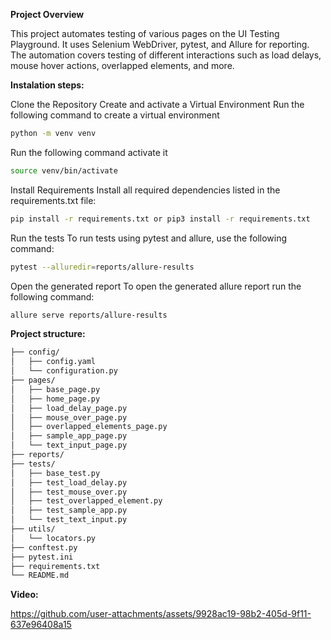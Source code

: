 **Project Overview**

This project automates testing of various pages on the UI Testing Playground. It uses Selenium WebDriver, pytest, and Allure for reporting. The automation covers testing of different interactions such as load delays, mouse hover actions, overlapped elements, and more.



**Instalation steps:**

Clone the Repository
Create and activate a Virtual Environment
Run the following command to create a virtual environment
```bash
python -m venv venv
```
Run the following command activate it
```bash
source venv/bin/activate
```
Install Requirements
Install all required dependencies listed in the requirements.txt file:
```bash
pip install -r requirements.txt or pip3 install -r requirements.txt
```
Run the tests
To run tests using pytest and allure, use the following command:
```bash
pytest --alluredir=reports/allure-results
```
Open the generated report
To open the generated allure report run the following command:
```bash
allure serve reports/allure-results
```


**Project structure:**

```bash
├── config/
│   ├── config.yaml
│   └── configuration.py
├── pages/
│   ├── base_page.py
│   ├── home_page.py
│   ├── load_delay_page.py
│   ├── mouse_over_page.py
│   ├── overlapped_elements_page.py
│   ├── sample_app_page.py
│   └── text_input_page.py
├── reports/
├── tests/
│   ├── base_test.py
│   ├── test_load_delay.py
│   ├── test_mouse_over.py
│   ├── test_overlapped_element.py
│   ├── test_sample_app.py
│   └── test_text_input.py
├── utils/
│   └── locators.py
├── conftest.py
├── pytest.ini
├── requirements.txt
└── README.md
```







**Video:**
<p class="has-line-data" data-line-start="56" data-line-end="57"><a href="https://github.com/user-attachments/assets/9928ac19-98b2-405d-9f11-637e96408a15">https://github.com/user-attachments/assets/9928ac19-98b2-405d-9f11-637e96408a15</a></p>
